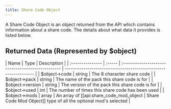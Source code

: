 ```yaml
---
title: Share Code Object
---
```


A Share Code Object is an object returned from the API which contains information about a share code. The details about
what data it provides is listed below.

## Returned Data (Represented by $object)

| Name             | Type   | Description                                       |
| :--------------- | :----- | :------------------------------------------------ | --------------------------------------------------------------- |
| $object->code    | string | The 8 character share code                        |
| $object->pack    | string | The name of the pack this share code is for       |
| $object->version | string | The version of the pack this share code is for    |
| $object->used    | int    | The number of times this share code has been used |
| $object->mods    | array  | An array of [[api:share_code_mod_object           | Share Code Mod Object]] type of all the optional mod's selected |
